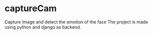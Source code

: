 # captureCam
Capture Image and detect the emotion of the face
The project is made using python and django as backend.
